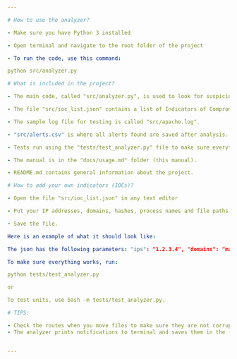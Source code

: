 ```yaml
---

# How to use the analyzer?

- Make sure you have Python 3 installed

- Open terminal and navigate to the root folder of the project

- To run the code, use this command:

python src/analyzer.py

# What is included in the project?

- The main code, called "src/analyzer.py", is used to look for suspicious entries in files.

- The file "src/ioc_list.json" contains a list of Indicators of Compromise (IOCs) that are used for scanning.

- The sample log file for testing is called "src/apache.log".

- "src/alerts.csv" is where all alerts found are saved after analysis.

- Tests run using the "tests/test_analyzer.py" file to make sure everything is working correctly.

- The manual is in the "docs/usage.md" folder (this manual).

- README.md contains general information about the project.

# How to add your own indicators (IOCs)?

- Open the file "src/ioc_list.json" in any text editor

- Put your IP addresses, domains, hashes, process names and file paths in the appropriate sections

- Save the file.

Here is an example of what it should look like:

The json has the following parameters: "ips": "1.2.3.4", "domains": "malicious.com", "file_hashes": "abc123", "process_names": "badprocess.exe", "file_paths": "C:/malware/path".

To make sure everything works, run:

python tests/test_analyzer.py

or

To test units, use bash -m tests/test_analyzer.py.

# TIPS:

- Check the routes when you move files to make sure they are not corrupted.
- The analyzer prints notifications to terminal and saves them in the file "src/alerts.csv".


---
```

